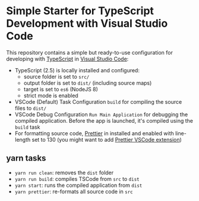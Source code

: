 # Simple Starter for TypeScript Development with Visual Studio Code

This repository contains a simple but ready-to-use configuration for developing with [TypeScript](http://www.typescriptlang.org/) in [Visual Studio Code](https://code.visualstudio.com/):

* TypeScript (2.5) is locally installed and configured:
  * source folder is set to `src/`
  * output folder is set to `dist/` (including source maps)
  * target is set to `es6` (NodeJS 8)
  * strict mode is enabled
* VSCode (Default) Task Configuration `build` for compiling the source files to `dist/`
* VSCode Debug Configuration `Run Main Application` for  debugging the compiled application. Before the app is launched, it's compiled using
the `build` task
* For formatting source code, [Prettier](https://github.com/prettier/prettier) in installed and enabled with line-length set to 130 (you might want to add [Prettier VSCode extension](https://marketplace.visualstudio.com/items?itemName=esbenp.prettier-vscode))

## yarn tasks

* `yarn run clean`: removes the `dist` folder
* `yarn run build`: compiles TSCode from `src` to `dist`
* `yarn start`: runs the compiled application from `dist`
* `yarn prettier`: re-formats all source code in `src`


